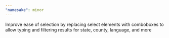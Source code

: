 ```yaml
---
"namesake": minor
---
```


Improve ease of selection by replacing select elements with comboboxes to allow typing and filtering results for state, county, language, and more
